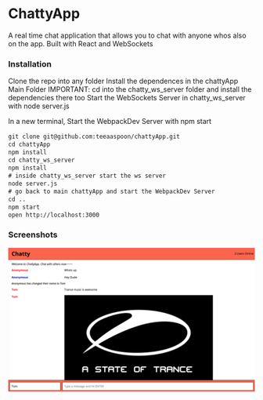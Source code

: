 # ChattyApp

A real time chat application that allows you to chat with anyone whos also on the app. Built with React and WebSockets

### Installation

Clone the repo into any folder
Install the dependences in the chattyApp Main Folder
IMPORTANT: cd into the chatty_ws_server folder and install the dependencies there too
Start the WebSockets Server in chatty_ws_server with node server.js

In a new terminal, Start the WebpackDev Server with npm start

```
git clone git@github.com:teeaaspoon/chattyApp.git
cd chattyApp
npm install
cd chatty_ws_server
npm install
# inside chatty_ws_server start the ws server
node server.js
# go back to main chattyApp and start the WebpackDev Server
cd ..
npm start
open http://localhost:3000
```

### Screenshots

!["Screenshot of chattyApp"](https://github.com/teeaaspoon/chattyApp/blob/master/docs/ChattyApp%20Screenshot.png)
